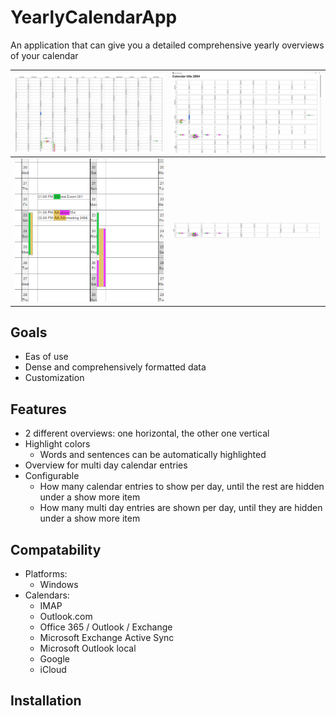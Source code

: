 # YearlyCalendarApp
An application that can give you a detailed comprehensive yearly overviews of your calendar



|![alt text](screenshots/ScreenshotMonthColumn1.png)| ![alt text](screenshots/ScreenshotMonthGrouped1.png) |
|:---:|:---:|
|![alt text](screenshots/ColumnExample1.png) | ![alt text](screenshots/GroupExample1.png) |

## Goals
* Eas of use
* Dense and comprehensively formatted data
* Customization

## Features
* 2 different overviews: one horizontal, the other one vertical
* Highlight colors
    * Words and sentences can be automatically highlighted
* Overview for multi day calendar entries
* Configurable
    * How many calendar entries to show per day, until the rest are hidden under a show more item
    * How many multi day entries are shown per day, until they are hidden under a show more item

## Compatability
* Platforms:
    * Windows
* Calendars:
    * IMAP
    * Outlook.com
    * Office 365 / Outlook / Exchange
    * Microsoft Exchange Active Sync
    * Microsoft Outlook local
    * Google
    * iCloud

## Installation
